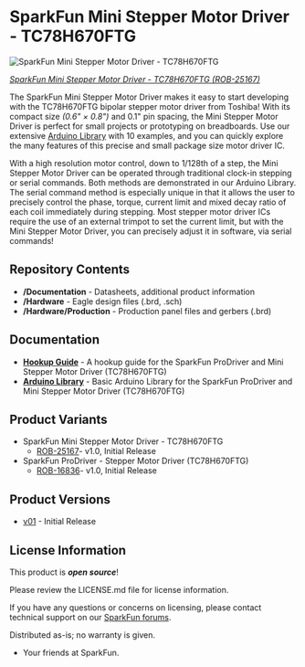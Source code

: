 SparkFun Mini Stepper Motor Driver - TC78H670FTG
========================================

![SparkFun Mini Stepper Motor Driver - TC78H670FTG](https://cdn.sparkfun.com//assets/parts/2/5/6/5/6/ROB-25167-Stepper-Motor-Carrier-Feature.jpg)

[*SparkFun Mini Stepper Motor Driver - TC78H670FTG (ROB-25167)*](https://sparkle.sparkfun.com/sparkle/products/25167)

The SparkFun Mini Stepper Motor Driver makes it easy to start developing with the TC78H670FTG bipolar stepper motor driver from Toshiba! With its compact size *(0.6" × 0.8")* and 0.1" pin spacing, the Mini Stepper Motor Driver is perfect for small projects or prototyping on breadboards. Use our extensive [Arduino Library](https://github.com/sparkfun/SparkFun_ProDriver_TC78H670FTG_Arduino_Library) with 10 examples, and you can quickly explore the many features of this precise and small package size motor driver IC.

With a high resolution motor control, down to 1/128th of a step, the Mini Stepper Motor Driver can be operated through traditional clock-in stepping or serial commands. Both methods are demonstrated in our Arduino Library. The serial command method is especially unique in that it allows the user to precisely control the phase, torque, current limit and mixed decay ratio of each coil immediately during stepping. Most stepper motor driver ICs require the use of an external trimpot to set the current limit, but with the Mini Stepper Motor Driver, you can precisely adjust it in software, via serial commands!


Repository Contents
-------------------

* **/Documentation** - Datasheets, additional product information
* **/Hardware** - Eagle design files (.brd, .sch)
* **/Hardware/Production** - Production panel files and gerbers (.brd)

Documentation
--------------

* **[Hookup Guide](https://learn.sparkfun.com/tutorials/1200)** - A hookup guide for the SparkFun ProDriver and Mini Stepper Motor Driver (TC78H670FTG)
* **[Arduino Library](https://github.com/sparkfun/SparkFun_ProDriver_TC78H670FTG_Arduino_Library)** - Basic Arduino Library for the SparkFun ProDriver and Mini Stepper Motor Driver (TC78H670FTG)

Product Variants
----------------
* SparkFun Mini Stepper Motor Driver - TC78H670FTG
  * [ROB-25167](https://www.sparkfun.com/products/25167)- v1.0, Initial Release
* SparkFun ProDriver - Stepper Motor Driver (TC78H670FTG)
  * [ROB-16836](https://www.sparkfun.com/products/16836)- v1.0, Initial Release

Product Versions
----------------
* [v01](https://github.com/sparkfun/SparkFun_Stepper_Motor_Breakout_TC78H670FTG/releases/tag/v10) - Initial Release

License Information
-------------------

This product is _**open source**_!

Please review the LICENSE.md file for license information.

If you have any questions or concerns on licensing, please contact technical support on our [SparkFun forums](https://forum.sparkfun.com/viewforum.php?f=152).

Distributed as-is; no warranty is given.

- Your friends at SparkFun.
